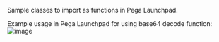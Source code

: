 Sample classes to import as functions in Pega Launchpad.

Example usage in Pega Launchpad for using base64 decode function:
![image](https://github.com/miratim/PegaLPSTTools/assets/5757640/fffb611b-a4df-4b9e-a29c-8581777a386e)
